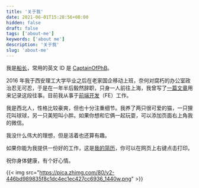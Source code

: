 ```yaml
---
title: '关于我'
date: 2021-06-01T15:28:56+08:00
hidden: false
draft: false
tags: ['about-me']
keywords: ['about me']
description: '关于我'
slug: 'about-me'
---
```


我是<u>船长</u>，常用的英文 ID 是 <u>CaptainOfPhB</u>。

2016 年我于西安理工大学毕业之后在老家国企移动上班，奈何对腐朽的办公室政治忍无可忍，于是在一年半后毅然辞职，只身一人前往上海，我曾写了[一篇文章](https://zhuanlan.zhihu.com/p/36296156)用来记录这段往事。目前我从事于<u>前端开发</u>（FE）工作。

我是西北人，性格比较豪爽，但也十分注重细节。我养了两只很可爱的猫，一只狸花叫球球，另一只美短叫小胖。如果你想和它俩一起玩耍，可以添加页面右上角我的微信。

我没什么伟大的理想，但是活着也还算有趣。

如果你能为我提供一份好的工作，这是[我的简历](https://daijiangtao.name/resume)，你可以在网页上右键点击打印。

祝你身体健康，有个好心情。

{{< img src="https://pica.zhimg.com/80/v2-446bd989835f8c1dc4ec1ec427cc6936_1440w.png" >}}
